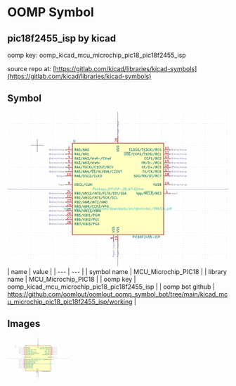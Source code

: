 # OOMP Symbol  
## pic18f2455_isp  by kicad  
  
oomp key: oomp_kicad_mcu_microchip_pic18_pic18f2455_isp  
  
source repo at: [https://gitlab.com/kicad/libraries/kicad-symbols](https://gitlab.com/kicad/libraries/kicad-symbols)  
## Symbol  
  
[![working.png](working_600.png)](working.png)  
| name | value | 
| --- | --- | 
| symbol name | MCU_Microchip_PIC18 | 
| library name | MCU_Microchip_PIC18 | 
| oomp key | oomp_kicad_mcu_microchip_pic18_pic18f2455_isp | 
| oomp bot github | https://github.com/oomlout/oomlout_oomp_symbol_bot/tree/main/kicad_mcu_microchip_pic18_pic18f2455_isp/working | 
## Images  
  
[![working.png](working_140.png)](working.png)  
